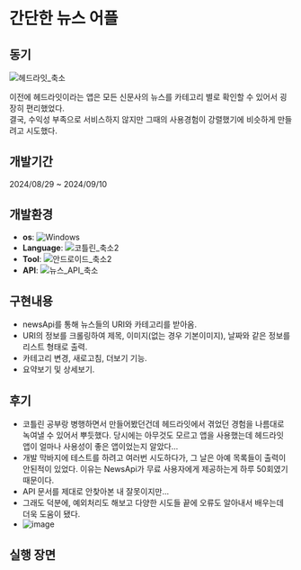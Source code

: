 # 간단한 뉴스 어플

## 동기
![헤드라잇_축소](https://github.com/user-attachments/assets/96f66a1c-7f5b-4b83-a47d-4d148ae82142)
<p>이전에 헤드라잇이라는 앱은 모든 신문사의 뉴스를 카테고리 별로 확인할 수 있어서 굉장히 편리했었다.<br>
결국, 수익성 부족으로 서비스하지 않지만 그때의 사용경험이 강렬했기에 비슷하게 만들려고 시도했다.</p>

## 개발기간
2024/08/29 ~ 2024/09/10

## 개발환경
- **os**: ![Windows](https://img.shields.io/badge/Windows%2011-0078D6?style=for-the-badge&logo=windows&logoColor=white)
- **Language**: ![코틀린_축소2](https://github.com/user-attachments/assets/b4724c9c-eccb-4d13-a3d6-d19513476f2d)
- **Tool**: ![안드로이드_축소2](https://github.com/user-attachments/assets/e12ebcc3-0187-43e3-a792-02d0d4ffc7ca)
- **API**: ![뉴스_API_축소](https://github.com/user-attachments/assets/189dd78d-d04d-4843-aafc-0aa1fed89c24)

## 구현내용
- newsApi를 통해 뉴스들의 URI와 카테고리를 받아옴.
- URI의 정보를 크롤링하여 제목, 이미지(없는 경우 기본이미지), 날짜와 같은 정보를 리스트 형태로 출력.
- 카테고리 변경, 새로고침, 더보기 기능.
- 요약보기 및 상세보기.

## 후기
- 코틀린 공부랑 병행하면서 만들어봤던건데 헤드라잇에서 겪었던 경험을 나름대로 녹여낼 수 있어서 뿌듯했다. 당시에는 아무것도 모르고 앱을 사용했는데 헤드라잇 앱이 얼마나 사용성이 좋은 앱이었는지 알았다...
- 개발 막바지에 테스트를 하려고 여러번 시도하다가, 그 날은 아예 목록들이 출력이 안된적이 있었다. 이유는 NewsApi가 무료 사용자에게 제공하는게 하루 50회였기 때문이다.
- API 문서를 제대로 안찾아본 내 잘못이지만...
- 그래도 덕분에, 예외처리도 해보고 다양한 시도들 끝에 오류도 알아내서 배우는데 더욱 도움이 됐다.
- ![image](https://github.com/user-attachments/assets/d140cef8-3c3b-4a03-8117-2611140906dd)

## 실행 장면
